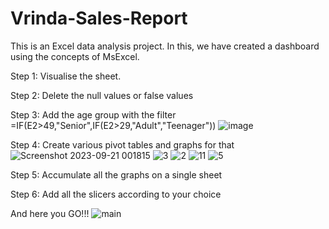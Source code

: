 # Vrinda-Sales-Report
This is an Excel data analysis project. In this, we have created a dashboard using the concepts of MsExcel.

Step 1: Visualise the sheet.

Step 2: Delete the null values or false values

Step 3: Add the age group with the filter =IF(E2>49,"Senior",IF(E2>29,"Adult","Teenager"))
![image](https://github.com/ankit5163/Vrinda-Sales-Report/assets/85782912/cf9f1763-54e8-42e9-b9d9-062b2c402b77)

Step 4: Create various pivot tables and graphs for that
![Screenshot 2023-09-21 001815](https://github.com/ankit5163/Vrinda-Sales-Report_Analysis/assets/85782912/e5feded1-1520-4973-a799-a9dbb8de18db)
![3](https://github.com/ankit5163/Vrinda-Sales-Report_Analysis/assets/85782912/4a866289-bc2e-4b11-9c3f-97717918156e) ![2](https://github.com/ankit5163/Vrinda-Sales-Report_Analysis/assets/85782912/976b1114-0699-41ed-b718-7a7ad692c9c6) ![11](https://github.com/ankit5163/Vrinda-Sales-Report_Analysis/assets/85782912/22461f8c-2433-4957-af1a-c19bd4aec670) ![5](https://github.com/ankit5163/Vrinda-Sales-Report_Analysis/assets/85782912/0f09fe52-9668-47e9-9b84-8454f9646e61)

Step 5: Accumulate all the graphs on a single sheet 

Step 6: Add all the slicers according to your choice

And here you GO!!!
![main](https://github.com/ankit5163/Vrinda-Sales-Report_Analysis/assets/85782912/5a8d0e1c-e5fe-4b06-b010-6bf9b6a82cf5)

